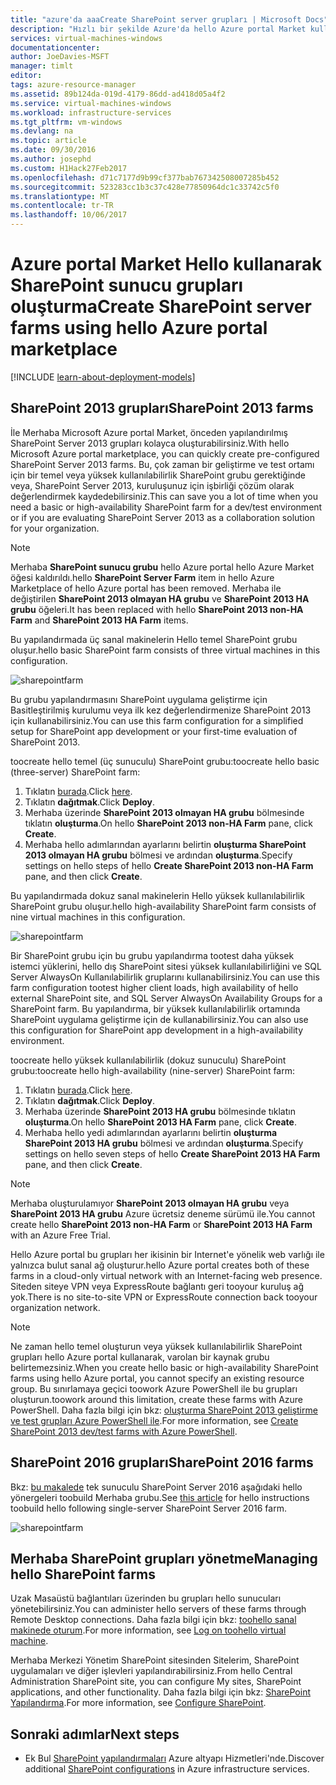 ```yaml
---
title: "azure'da aaaCreate SharePoint server grupları | Microsoft Docs"
description: "Hızlı bir şekilde Azure'da hello Azure portal Market kullanarak yeni bir SharePoint 2013 veya SharePoint 2016 grubu oluşturun."
services: virtual-machines-windows
documentationcenter: 
author: JoeDavies-MSFT
manager: timlt
editor: 
tags: azure-resource-manager
ms.assetid: 89b124da-019d-4179-86dd-ad418d05a4f2
ms.service: virtual-machines-windows
ms.workload: infrastructure-services
ms.tgt_pltfrm: vm-windows
ms.devlang: na
ms.topic: article
ms.date: 09/30/2016
ms.author: josephd
ms.custom: H1Hack27Feb2017
ms.openlocfilehash: d71c7177d9b99cf377bab767342508007285b452
ms.sourcegitcommit: 523283cc1b3c37c428e77850964dc1c33742c5f0
ms.translationtype: MT
ms.contentlocale: tr-TR
ms.lasthandoff: 10/06/2017
---
```

# <a name="create-sharepoint-server-farms-using-hello-azure-portal-marketplace"></a><span data-ttu-id="44358-103">Azure portal Market Hello kullanarak SharePoint sunucu grupları oluşturma</span><span class="sxs-lookup"><span data-stu-id="44358-103">Create SharePoint server farms using hello Azure portal marketplace</span></span>

[!INCLUDE [learn-about-deployment-models](../../../includes/learn-about-deployment-models-rm-include.md)]

## <a name="sharepoint-2013-farms"></a><span data-ttu-id="44358-104">SharePoint 2013 grupları</span><span class="sxs-lookup"><span data-stu-id="44358-104">SharePoint 2013 farms</span></span>
<span data-ttu-id="44358-105">İle Merhaba Microsoft Azure portal Market, önceden yapılandırılmış SharePoint Server 2013 grupları kolayca oluşturabilirsiniz.</span><span class="sxs-lookup"><span data-stu-id="44358-105">With hello Microsoft Azure portal marketplace, you can quickly create pre-configured SharePoint Server 2013 farms.</span></span> <span data-ttu-id="44358-106">Bu, çok zaman bir geliştirme ve test ortamı için bir temel veya yüksek kullanılabilirlik SharePoint grubu gerektiğinde veya, SharePoint Server 2013, kuruluşunuz için işbirliği çözüm olarak değerlendirmek kaydedebilirsiniz.</span><span class="sxs-lookup"><span data-stu-id="44358-106">This can save you a lot of time when you need a basic or high-availability SharePoint farm for a dev/test environment or if you are evaluating SharePoint Server 2013 as a collaboration solution for your organization.</span></span>

> [!NOTE]
> <span data-ttu-id="44358-107">Merhaba **SharePoint sunucu grubu** hello Azure portal hello Azure Market öğesi kaldırıldı.</span><span class="sxs-lookup"><span data-stu-id="44358-107">hello **SharePoint Server Farm** item in hello Azure Marketplace of hello Azure portal has been removed.</span></span> <span data-ttu-id="44358-108">Merhaba ile değiştirilen **SharePoint 2013 olmayan HA grubu** ve **SharePoint 2013 HA grubu** öğeleri.</span><span class="sxs-lookup"><span data-stu-id="44358-108">It has been replaced with hello **SharePoint 2013 non-HA Farm** and **SharePoint 2013 HA Farm** items.</span></span>
>
>

<span data-ttu-id="44358-109">Bu yapılandırmada üç sanal makinelerin Hello temel SharePoint grubu oluşur.</span><span class="sxs-lookup"><span data-stu-id="44358-109">hello basic SharePoint farm consists of three virtual machines in this configuration.</span></span>

![sharepointfarm](./media/sharepoint-farm/Non-HAFarm.png)

<span data-ttu-id="44358-111">Bu grubu yapılandırmasını SharePoint uygulama geliştirme için Basitleştirilmiş kurulumu veya ilk kez değerlendirmenize SharePoint 2013 için kullanabilirsiniz.</span><span class="sxs-lookup"><span data-stu-id="44358-111">You can use this farm configuration for a simplified setup for SharePoint app development or your first-time evaluation of SharePoint 2013.</span></span>

<span data-ttu-id="44358-112">toocreate hello temel (üç sunuculu) SharePoint grubu:</span><span class="sxs-lookup"><span data-stu-id="44358-112">toocreate hello basic (three-server) SharePoint farm:</span></span>

1. <span data-ttu-id="44358-113">Tıklatın [burada](https://azure.microsoft.com/marketplace/partners/sharepoint2013/sharepoint2013farmsharepoint2013-nonha/).</span><span class="sxs-lookup"><span data-stu-id="44358-113">Click [here](https://azure.microsoft.com/marketplace/partners/sharepoint2013/sharepoint2013farmsharepoint2013-nonha/).</span></span>
2. <span data-ttu-id="44358-114">Tıklatın **dağıtmak**.</span><span class="sxs-lookup"><span data-stu-id="44358-114">Click **Deploy**.</span></span>
3. <span data-ttu-id="44358-115">Merhaba üzerinde **SharePoint 2013 olmayan HA grubu** bölmesinde tıklatın **oluşturma**.</span><span class="sxs-lookup"><span data-stu-id="44358-115">On hello **SharePoint 2013 non-HA Farm** pane, click **Create**.</span></span>
4. <span data-ttu-id="44358-116">Merhaba hello adımlarından ayarlarını belirtin **oluşturma SharePoint 2013 olmayan HA grubu** bölmesi ve ardından **oluşturma**.</span><span class="sxs-lookup"><span data-stu-id="44358-116">Specify settings on hello steps of hello **Create SharePoint 2013 non-HA Farm** pane, and then click **Create**.</span></span>

<span data-ttu-id="44358-117">Bu yapılandırmada dokuz sanal makinelerin Hello yüksek kullanılabilirlik SharePoint grubu oluşur.</span><span class="sxs-lookup"><span data-stu-id="44358-117">hello high-availability SharePoint farm consists of nine virtual machines in this configuration.</span></span>

![sharepointfarm](./media/sharepoint-farm/HAFarm.png)

<span data-ttu-id="44358-119">Bir SharePoint grubu için bu grubu yapılandırma tootest daha yüksek istemci yüklerini, hello dış SharePoint sitesi yüksek kullanılabilirliğini ve SQL Server AlwaysOn Kullanılabilirlik gruplarını kullanabilirsiniz.</span><span class="sxs-lookup"><span data-stu-id="44358-119">You can use this farm configuration tootest higher client loads, high availability of hello external SharePoint site, and SQL Server AlwaysOn Availability Groups for a SharePoint farm.</span></span> <span data-ttu-id="44358-120">Bu yapılandırma, bir yüksek kullanılabilirlik ortamında SharePoint uygulama geliştirme için de kullanabilirsiniz.</span><span class="sxs-lookup"><span data-stu-id="44358-120">You can also use this configuration for SharePoint app development in a high-availability environment.</span></span>

<span data-ttu-id="44358-121">toocreate hello yüksek kullanılabilirlik (dokuz sunuculu) SharePoint grubu:</span><span class="sxs-lookup"><span data-stu-id="44358-121">toocreate hello high-availability (nine-server) SharePoint farm:</span></span>

1. <span data-ttu-id="44358-122">Tıklatın [burada](https://azure.microsoft.com/marketplace/partners/sharepoint2013/sharepoint2013farmsharepoint2013-ha/).</span><span class="sxs-lookup"><span data-stu-id="44358-122">Click [here](https://azure.microsoft.com/marketplace/partners/sharepoint2013/sharepoint2013farmsharepoint2013-ha/).</span></span>
2. <span data-ttu-id="44358-123">Tıklatın **dağıtmak**.</span><span class="sxs-lookup"><span data-stu-id="44358-123">Click **Deploy**.</span></span>
3. <span data-ttu-id="44358-124">Merhaba üzerinde **SharePoint 2013 HA grubu** bölmesinde tıklatın **oluşturma**.</span><span class="sxs-lookup"><span data-stu-id="44358-124">On hello **SharePoint 2013 HA Farm** pane, click **Create**.</span></span>
4. <span data-ttu-id="44358-125">Merhaba hello yedi adımlarından ayarlarını belirtin **oluşturma SharePoint 2013 HA grubu** bölmesi ve ardından **oluşturma**.</span><span class="sxs-lookup"><span data-stu-id="44358-125">Specify settings on hello seven steps of hello **Create SharePoint 2013 HA Farm** pane, and then click **Create**.</span></span>

> [!NOTE]
> <span data-ttu-id="44358-126">Merhaba oluşturulamıyor **SharePoint 2013 olmayan HA grubu** veya **SharePoint 2013 HA grubu** Azure ücretsiz deneme sürümü ile.</span><span class="sxs-lookup"><span data-stu-id="44358-126">You cannot create hello **SharePoint 2013 non-HA Farm** or **SharePoint 2013 HA Farm** with an Azure Free Trial.</span></span>
>
>

<span data-ttu-id="44358-127">Hello Azure portal bu grupları her ikisinin bir Internet'e yönelik web varlığı ile yalnızca bulut sanal ağ oluşturur.</span><span class="sxs-lookup"><span data-stu-id="44358-127">hello Azure portal creates both of these farms in a cloud-only virtual network with an Internet-facing web presence.</span></span> <span data-ttu-id="44358-128">Siteden siteye VPN veya ExpressRoute bağlantı geri tooyour kuruluş ağ yok.</span><span class="sxs-lookup"><span data-stu-id="44358-128">There is no site-to-site VPN or ExpressRoute connection back tooyour organization network.</span></span>

> [!NOTE]
> <span data-ttu-id="44358-129">Ne zaman hello temel oluşturun veya yüksek kullanılabilirlik SharePoint grupları hello Azure portal kullanarak, varolan bir kaynak grubu belirtemezsiniz.</span><span class="sxs-lookup"><span data-stu-id="44358-129">When you create hello basic or high-availability SharePoint farms using hello Azure portal, you cannot specify an existing resource group.</span></span> <span data-ttu-id="44358-130">Bu sınırlamaya geçici toowork Azure PowerShell ile bu grupları oluşturun.</span><span class="sxs-lookup"><span data-stu-id="44358-130">toowork around this limitation, create these farms with Azure PowerShell.</span></span> <span data-ttu-id="44358-131">Daha fazla bilgi için bkz: [oluşturma SharePoint 2013 geliştirme ve test grupları Azure PowerShell ile](https://technet.microsoft.com/library/mt743093.aspx#powershell).</span><span class="sxs-lookup"><span data-stu-id="44358-131">For more information, see [Create SharePoint 2013 dev/test farms with Azure PowerShell](https://technet.microsoft.com/library/mt743093.aspx#powershell).</span></span>
>
>

## <a name="sharepoint-2016-farms"></a><span data-ttu-id="44358-132">SharePoint 2016 grupları</span><span class="sxs-lookup"><span data-stu-id="44358-132">SharePoint 2016 farms</span></span>
<span data-ttu-id="44358-133">Bkz: [bu makalede](https://technet.microsoft.com/library/mt723354.aspx) tek sunuculu SharePoint Server 2016 aşağıdaki hello yönergeleri toobuild Merhaba grubu.</span><span class="sxs-lookup"><span data-stu-id="44358-133">See [this article](https://technet.microsoft.com/library/mt723354.aspx) for hello instructions toobuild hello following single-server SharePoint Server 2016 farm.</span></span>

![sharepointfarm](./media/sharepoint-farm/SP2016Farm.png)

## <a name="managing-hello-sharepoint-farms"></a><span data-ttu-id="44358-135">Merhaba SharePoint grupları yönetme</span><span class="sxs-lookup"><span data-stu-id="44358-135">Managing hello SharePoint farms</span></span>
<span data-ttu-id="44358-136">Uzak Masaüstü bağlantıları üzerinden bu grupları hello sunucuları yönetebilirsiniz.</span><span class="sxs-lookup"><span data-stu-id="44358-136">You can administer hello servers of these farms through Remote Desktop connections.</span></span> <span data-ttu-id="44358-137">Daha fazla bilgi için bkz: [toohello sanal makinede oturum](quick-create-portal.md#connect-to-virtual-machine).</span><span class="sxs-lookup"><span data-stu-id="44358-137">For more information, see [Log on toohello virtual machine](quick-create-portal.md#connect-to-virtual-machine).</span></span>

<span data-ttu-id="44358-138">Merhaba Merkezi Yönetim SharePoint sitesinden Sitelerim, SharePoint uygulamaları ve diğer işlevleri yapılandırabilirsiniz.</span><span class="sxs-lookup"><span data-stu-id="44358-138">From hello Central Administration SharePoint site, you can configure My sites, SharePoint applications, and other functionality.</span></span> <span data-ttu-id="44358-139">Daha fazla bilgi için bkz: [SharePoint Yapılandırma](http://technet.microsoft.com/library/ee836142.aspx).</span><span class="sxs-lookup"><span data-stu-id="44358-139">For more information, see [Configure SharePoint](http://technet.microsoft.com/library/ee836142.aspx).</span></span>

## <a name="next-steps"></a><span data-ttu-id="44358-140">Sonraki adımlar</span><span class="sxs-lookup"><span data-stu-id="44358-140">Next steps</span></span>
* <span data-ttu-id="44358-141">Ek Bul [SharePoint yapılandırmaları](https://technet.microsoft.com/library/dn635309.aspx) Azure altyapı Hizmetleri'nde.</span><span class="sxs-lookup"><span data-stu-id="44358-141">Discover additional [SharePoint configurations](https://technet.microsoft.com/library/dn635309.aspx) in Azure infrastructure services.</span></span>
